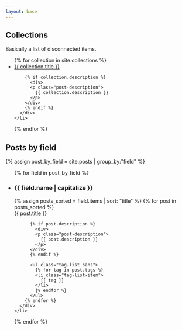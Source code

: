 ```yaml
---
layout: base
---
```




## Collections

Basically a list of disconnected items.

<ul class="post-list">
  {% for collection in site.collections %}
    <li class="post-list-item">
      <div class="right">
        <div class="post-title">
          <a href="{{ collection.url }}">{{ collection.title }}</a>
        </div>

        {% if collection.description %}
          <div>
          <p class="post-description">
            {{ collection.description }}
          </p>
        </div>
        {% endif %}
      </div>
    </li>
  {% endfor %}
</ul>

## Posts by field

{% assign post_by_field = site.posts | group_by:"field" %}

<ul class="post-by-field-list">
  {% for field in post_by_field %}
    <li class="post-list-item">
      <div class="left">
        <h3>
          {{ field.name | capitalize }}
        </h3>
      </div>
      <div class="right">
        {% assign posts_sorted = field.items | sort: "title" %}
        {% for post in posts_sorted %}
          <div class="post-title">
            <a href="{{ post.url }}">{{ post.title }}</a>
          </div>

          {% if post.description %}
            <div>
            <p class="post-description">
              {{ post.description }}
            </p>
          </div>
          {% endif %}

          <ul class="tag-list sans">
            {% for tag in post.tags %}
            <li class="tag-list-item">
              {{ tag }}
            </li>
            {% endfor %}
          </ul>
        {% endfor %}
      </div>
    </li>
  {% endfor %}
</ul>
